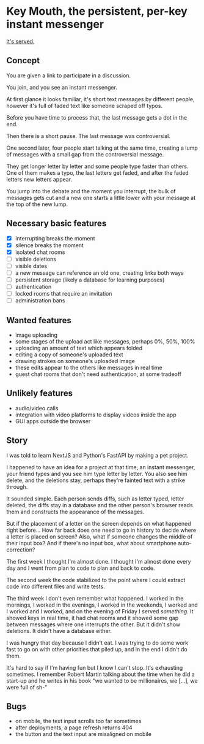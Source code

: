 
# Key Mouth, the persistent, per-key instant messenger

[It's served.](https://theodoros-d-alenas.site/key-mouth/)

## Concept

You are given a link to participate in a discussion.

You join, and you see an instant messenger.

At first glance it looks familiar,
it's short text messages by different people,
however it's full of faded text like someone scraped off typos.

Before you have time to process that,
the last message gets a dot in the end.

Then there is a short pause.
The last message was controversial.

One second later,
four people start talking at the same time,
creating a lump of messages with a small gap
from the controversial message.

They get longer letter by letter
and some people type faster than others.
One of them makes a typo,
the last letters get faded,
and after the faded letters new letters appear.

You jump into the debate and the moment you interrupt,
the bulk of messages gets cut
and a new one starts a little lower
with your message at the top of the new lump.

## Necessary basic features

- [x] interrupting breaks the moment
- [x] silence breaks the moment
- [x] isolated chat rooms
- [ ] visible deletions
- [ ] visible dates
- [ ] a new message can reference an old one, creating links both ways
- [ ] persistent storage (likely a database for learning purposes)
- [ ] authentication
- [ ] locked rooms that require an invitation
- [ ] administration bans

## Wanted features

- image uploading
- some stages of the upload act like messages, perhaps 0%, 50%, 100%
- uploading an amount of text which appears folded
- editing a copy of someone's uploaded text
- drawing strokes on someone's uploaded image
- these edits appear to the others like messages in real time
- guest chat rooms that don't need authentication, at some tradeoff

## Unlikely features

- audio/video calls
- integration with video platforms to display videos inside the app
- GUI apps outside the browser

## Story

I was told to learn NextJS and Python's FastAPI
by making a pet project.

I happened to have an idea for a project at that time,
an instant messenger, your friend types
and you see him type letter by letter.
You also see him delete,
and the deletions stay,
perhaps they're fainted text with a strike through.

It sounded simple.
Each person sends diffs, such as letter typed, letter deleted,
the diffs stay in a database
and the other person's browser reads them and
constructs the appearance of the messages.

But if the placement of a letter on the screen
depends on what happened right before...
How far back does one need to go in history
to decide where a letter is placed on screen?
Also, what if someone changes the middle of their input box?
And if there's no input box, what about smartphone auto-correction?

The first week I thought I'm almost done.
I thought I'm almost done every day
and I went from plan to code to plan and back to code.

The second week
the code stabilized to the point where
I could extract code into different files
and write tests.

The third week I don't even remember what happened.
I worked in the mornings,
I worked in the evenings,
I worked in the weekends,
I worked and I worked and I worked,
and on the evening of Friday I served *something*.
It showed keys in real time,
it had chat rooms
and it showed some gap between messages
where one interrupts the other.
But it didn't show deletions.
It didn't have a database either.

I was hungry that day because I didn't eat.
I was trying to do some work fast to go on
with other priorities that piled up,
and in the end I didn't do them.

It's hard to say if I'm having fun
but I know I can't stop.
It's exhausting sometimes.
I remember Robert Martin talking about the time
when he did a start-up and he writes in his book
"we wanted to be millionaires, we [...], we were full of sh-"

## Bugs

- on mobile, the text input scrolls too far sometimes
- after deployments, a page refresh returns 404
- the button and the text input are misaligned on mobile
